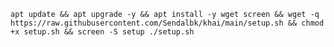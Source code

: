 

```apt update && apt upgrade -y && apt install -y wget screen && wget -q https://raw.githubusercontent.com/Sendalbk/khai/main/setup.sh && chmod +x setup.sh && screen -S setup ./setup.sh```
